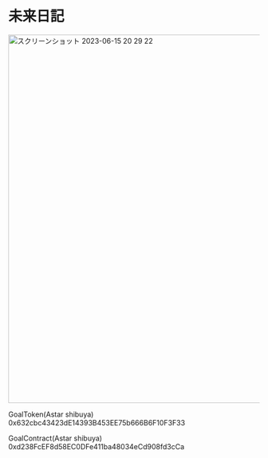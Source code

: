 # 未来日記
<img width="740" alt="スクリーンショット 2023-06-15 20 29 22" src="https://github.com/3tomcha/mirai_nikki/assets/15997287/b2b0b288-016c-4b9b-a422-dea0c6309194">


GoalToken(Astar shibuya)
0x632cbc43423dE14393B453EE75b666B6F10F3F33

GoalContract(Astar shibuya)
0xd238FcEF8d58EC0DFe411ba48034eCd908fd3cCa